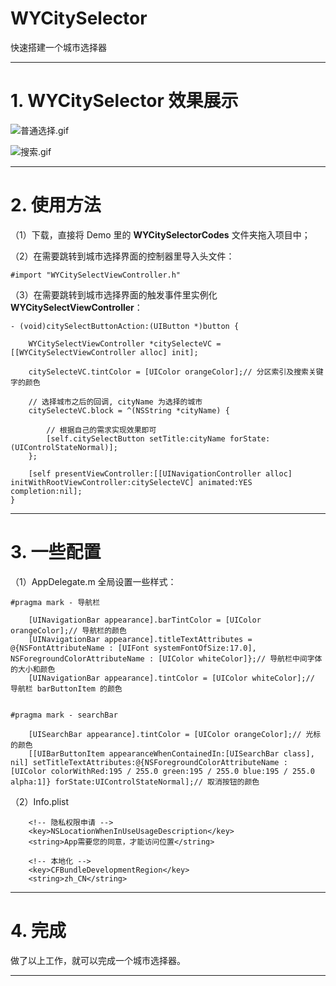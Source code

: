 # WYCitySelector
快速搭建一个城市选择器
***
# 1. WYCitySelector 效果展示

![普通选择.gif](https://github.com/yiyi0202/WYCitySelector/blob/master/普通选择.gif)

![搜索.gif](https://github.com/yiyi0202/WYCitySelector/blob/master/搜索.gif)
***
# 2. 使用方法
（1）下载，直接将 Demo 里的 **WYCitySelectorCodes** 文件夹拖入项目中；

（2）在需要跳转到城市选择界面的控制器里导入头文件：
```
#import "WYCitySelectViewController.h"
```
（3）在需要跳转到城市选择界面的触发事件里实例化  **WYCitySelectViewController**：
```
- (void)citySelectButtonAction:(UIButton *)button {
    
    WYCitySelectViewController *citySelecteVC = [[WYCitySelectViewController alloc] init];
    
    citySelecteVC.tintColor = [UIColor orangeColor];// 分区索引及搜索关键字的颜色
    
    // 选择城市之后的回调, cityName 为选择的城市
    citySelecteVC.block = ^(NSString *cityName) {
        
        // 根据自己的需求实现效果即可
        [self.citySelectButton setTitle:cityName forState:(UIControlStateNormal)];
    };
    
    [self presentViewController:[[UINavigationController alloc] initWithRootViewController:citySelecteVC] animated:YES completion:nil];
}
```
***
# 3. 一些配置
（1）AppDelegate.m 全局设置一些样式：
```
#pragma mark - 导航栏
    
    [UINavigationBar appearance].barTintColor = [UIColor orangeColor];// 导航栏的颜色
    [UINavigationBar appearance].titleTextAttributes = @{NSFontAttributeName : [UIFont systemFontOfSize:17.0], NSForegroundColorAttributeName : [UIColor whiteColor]};// 导航栏中间字体的大小和颜色
    [UINavigationBar appearance].tintColor = [UIColor whiteColor];// 导航栏 barButtonItem 的颜色
    
    
#pragma mark - searchBar
    
    [UISearchBar appearance].tintColor = [UIColor orangeColor];// 光标的颜色
    [[UIBarButtonItem appearanceWhenContainedIn:[UISearchBar class], nil] setTitleTextAttributes:@{NSForegroundColorAttributeName : [UIColor colorWithRed:195 / 255.0 green:195 / 255.0 blue:195 / 255.0 alpha:1]} forState:UIControlStateNormal];// 取消按钮的颜色
```
（2）Info.plist 
```
    <!-- 隐私权限申请 -->
    <key>NSLocationWhenInUseUsageDescription</key>
    <string>App需要您的同意，才能访问位置</string>
```
```
    <!-- 本地化 -->
	<key>CFBundleDevelopmentRegion</key>
	<string>zh_CN</string>
```
***
# 4. 完成
做了以上工作，就可以完成一个城市选择器。
***
